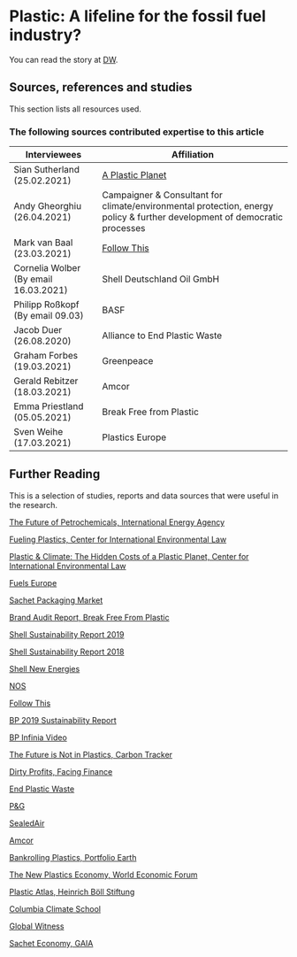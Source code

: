 # Plastic: A lifeline for the fossil fuel industry? 

You can read the story at [DW](https://plastic-pollution-crisis-and-fossil-fuel-industry.dw.com). 

## Sources, references and studies

This section lists all resources used.


### The following sources contributed expertise to this article

| Interviewees | Affiliation |
|----------------------------------------------------------------|------------------------------|
| Sian Sutherland (25.02.2021)                             | [A Plastic Planet](https://aplasticplanet.com/) |
| Andy Gheorghiu (26.04.2021)                              | Campaigner & Consultant for climate/environmental protection, energy policy & further development of democratic processes  |
| Mark van Baal (23.03.2021)                   | [Follow This](https://follow-this.org/) |
| Cornelia Wolber (By email 16.03.2021)        | Shell Deutschland Oil GmbH |
| Philipp Roßkopf (By email 09.03)             | BASF |
| Jacob Duer (26.08.2020)                      | Alliance to End Plastic Waste |
| Graham Forbes (19.03.2021)                   | Greenpeace |
| Gerald Rebitzer (18.03.2021)                 | Amcor |
| Emma Priestland (05.05.2021)                | Break Free from Plastic |
| Sven Weihe (17.03.2021)                      | Plastics Europe |


## Further Reading

This is a selection of studies, reports and data sources that were useful in the research.

[The Future of Petrochemicals, International Energy Agency](https://ec.europa.eu/energy/sites/ener/files/documents/iea-the_future_of_petrochemicals.pdf)

[Fueling Plastics, Center for International Environmental Law](https://www.ciel.org/reports/fuelingplastics/)

[Plastic & Climate: The Hidden Costs of a Plastic Planet, Center for International Environmental Law](https://www.ciel.org/plasticandclimate/)

[Fuels Europe](https://www.fuelseurope.eu/wp-content/uploads/SR_FuelsEurope-_2020.pdf)

[Sachet Packaging Market](https://www.futuremarketinsights.com/reports/sachet-packaging-market)   

[Brand Audit Report, Break Free From Plastic](https://www.breakfreefromplastic.org/globalbrandauditreport2020/)

[Shell Sustainability Report 2019](https://reports.shell.com/sustainability-report/2019/responsible-business/environment/plastics.html)

[Shell Sustainability Report 2018](https://reports.shell.com/sustainability-report/2018/responsible-business/environment/plastics.html)

[Shell New Energies](https://www.shell.com/energy-and-innovation/new-energies.html)

[NOS](https://nos.nl/artikel/2369763-shell-haalt-eigen-groene-investeringsdoelen-niet.html)

[Follow This](https://follow-this.org/)

[BP 2019 Sustainability Report](https://www.bp.com/content/dam/bp/business-sites/en/global/corporate/pdfs/sustainability/group-reports/bp-sustainability-report-2019.pdf)

[BP Infinia Video](https://www.youtube.com/watch?v=_Pf59te7lu0)

[The Future is Not in Plastics, Carbon Tracker](https://carbontracker.org/reports/the-futures-not-in-plastics/)

[Dirty Profits, Facing Finance](https://www.facing-finance.org/de/publications/dirty-profits/)

[End Plastic Waste](https://endplasticwaste.org/)

[P&G](https://us.pg.com/)

[SealedAir](https://www.sealedair.com/)

[Amcor](https://www.amcor.com/)

[Bankrolling Plastics, Portfolio Earth](https://portfolio.earth/campaigns/bankrolling-plastics/)

[The New Plastics Economy, World Economic Forum](http://www3.weforum.org/docs/WEF_The_New_Plastics_Economy.pdf)

[Plastic Atlas, Heinrich Böll Stiftung](https://www.boell.de/sites/default/files/2020-01/Plastic%20Atlas%202019%202nd%20Edition.pdf?dimension1=ds_plastikatlas) 

[Columbia Climate School](https://blogs.ei.columbia.edu/2020/02/20/plastic-production-climate-change/)

[Global Witness](https://www.globalwitness.org/en/blog/frack-consume-recycle/)

[Sachet Economy, GAIA](https://www.no-burn.org/sachet-economy/)